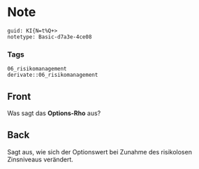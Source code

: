 # Note
```
guid: KI{N=t%Q+>
notetype: Basic-d7a3e-4ce08
```

### Tags
```
06_risikomanagement
derivate::06_risikomanagement
```

## Front
Was sagt das <b>Options-Rho</b> aus?

## Back
Sagt aus, wie sich der Optionswert bei Zunahme des risikolosen Zinsniveaus verändert.
